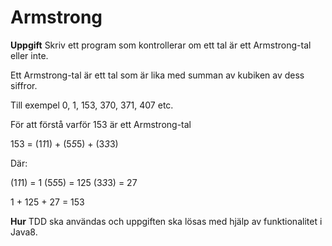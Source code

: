 # Armstrong

**Uppgift**
Skriv ett program som kontrollerar om ett tal är ett Armstrong-tal eller inte.


Ett Armstrong-tal är ett tal som är lika med summan av kubiken av dess siffror.

Till exempel 0, 1, 153, 370, 371, 407 etc.

För att förstå varför 153 är ett Armstrong-tal

153 = (1*1*1) + (5*5*5) + (3*3*3)

Där:

(1*1*1) =   1
(5*5*5) = 125
(3*3*3) =  27

1 + 125 + 27 = 153


**Hur**
TDD ska användas och uppgiften ska lösas med hjälp av funktionalitet i Java8.

